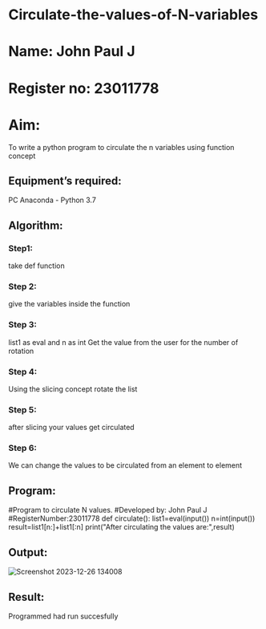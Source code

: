 # Circulate-the-values-of-N-variables
# Name: John Paul J
# Register no: 23011778
# Aim:
To write a python program to circulate the n variables using function concept
## Equipment’s required:
PC
Anaconda - Python 3.7
## Algorithm: 
### Step1:
take def function

### Step 2: 
give the variables inside the function

### Step 3: 
list1 as eval and n as int
Get the value from the user for the number of rotation

### Step 4: 
Using the slicing concept rotate the list

### Step 5: 
after slicing your values get circulated 

### Step 6: 
We can change the values to be circulated from an element to element

## Program:
#Program to circulate N values.
#Developed by: John Paul J
#RegisterNumber:23011778
def circulate():
    list1=eval(input())
    n=int(input())
    result=list1[n:]+list1[:n]
    print("After circulating the values are:",result)

## Output:

![Screenshot 2023-12-26 134008](https://github.com/JOHNSUBIK/Circulate-the-values-of-N-variables/assets/150279319/faf0705d-115e-4c2e-8918-08ace868ea00)




## Result:
Programmed had run succesfully
